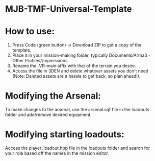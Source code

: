 # MJB-TMF-Universal-Template

# How to use:
1. Press Code (green button) -> Download ZIP to get a copy of the template.
2. Place it in your mission-making folder, typically Documents/Arma3 - Other Profiles/<your username>/mpmissions
3. Rename the .VR-main affix with that of the terrain you desire.
4. Access the file in 3DEN and delete whatever assets you don't need (Note: Deleted assets are a hassle to get back, so plan ahead!).

# Modifying the Arsenal:
To make changes to the arsenal, use the arsenal.sqf file in the loadouts folder and add/remove desired equipment.

# Modifying starting loadouts:
Access the player_loadout.hpp file in the loadouts folder and search for your role based off the names in the mission editor.
